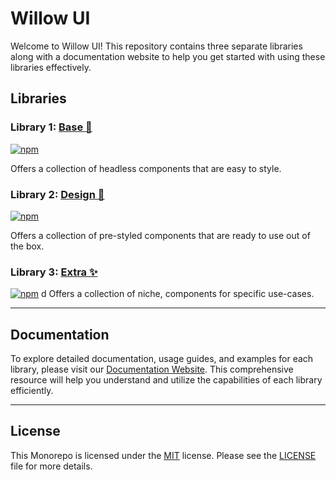 # Willow UI

Welcome to Willow UI! This repository contains three separate libraries along with a documentation website to help you get started with using these libraries effectively.


## Libraries

### Library 1: [Base 🗿](/packages/base)
[![npm](https://img.shields.io/badge/coming%20soon...-CB0000?style=flat&logo=npm&label=npm&labelColor=231F20)]()
						
Offers a collection of headless components that are easy to style.

### Library 2: [Design 🎨](/packages/design)
[![npm](https://img.shields.io/npm/v/@willoui/design?style=flat-square&logo=npm&logoColor=white)](https://www.npmjs.com/package/@willoui/design)
						
Offers a collection of pre-styled components that are ready to use out of the box.

### Library 3: [Extra ✨](/packages/extra)
[![npm](https://img.shields.io/badge/coming%20soon...-CB0000?style=flat&logo=npm&label=npm&labelColor=231F20)]()
d
Offers a collection of niche, components for specific use-cases.

---

## Documentation

To explore detailed documentation, usage guides, and examples for each library, please visit our [Documentation Website](https://wui-ten.vercel.app). This comprehensive resource will help you understand and utilize the capabilities of each library efficiently.

---

## License

This Monorepo is licensed under the [MIT](LICENSE) license. Please see the [LICENSE](LICENSE) file for more details.
